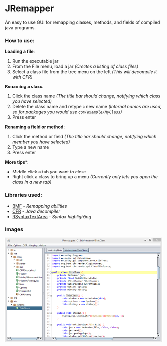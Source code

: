 # JRemapper
An easy to use GUI for remapping classes, methods, and fields of compiled java programs.

### How to use:

**Loading a file**: 

1. Run the executable jar
2. From the File menu, load a jar _(Creates a listing of class files)_
3. Select a class file from the tree menu on the left _(This will decompile it with CFR)_

**Renaming a class**:

1. Click the class name _(The title bar should change, notifying which class you have selected)_
2. Delete the class name and retype a new name _(Internal names are used, so for packages you would use `com/example/MyClass`)_
3. Press enter

**Renaming a field or method**:

1. Click the method or field _(The title bar should change, notifying which member you have selected)_
2. Type a new name
3. Press enter

**More tips***:

* Middle click a tab you want to close
* Right click a class to bring up a menu *(Currently only lets you open the class in a new tab)*

### Libraries used:
* [BMF](https://github.com/Col-E/Bytecode-Modification-Framework) - _Remapping abilities_
* [CFR](http://www.benf.org/other/cfr/) - _Java decompiler_
* [RSyntaxTextArea](https://github.com/bobbylight/RSyntaxTextArea) - _Syntax highlighting_

### Images

![Screenshot](shot.png)